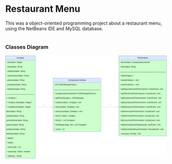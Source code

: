# Restaurant Menu

This was a object-oriented programming project about a restaurant menu, using the NetBeans IDE and MySQL database.
#

### Classes Diagram

![alt text](https://github.com/ThiagoAKAtrist/restaurant_menu/blob/master/classdiagram.png?raw=true)
